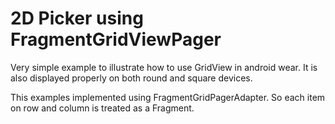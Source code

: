# 2D Picker using FragmentGridViewPager
 
Very simple example to illustrate how to use GridView in android wear. It is also displayed properly on both round and square devices.
 
This examples implemented using FragmentGridPagerAdapter. So each item on row and column is treated as a Fragment.